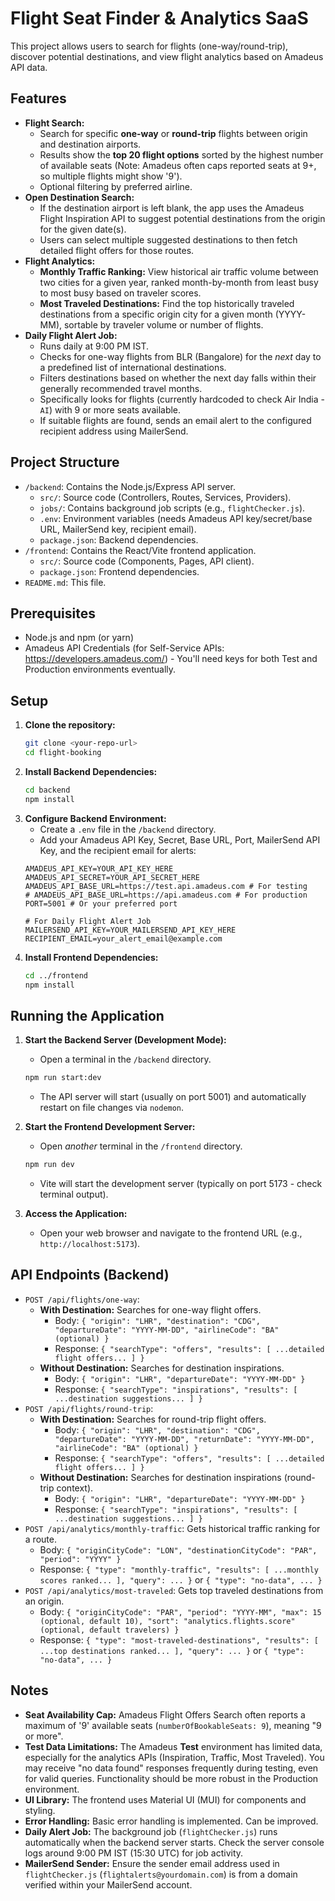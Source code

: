 # Flight Seat Finder & Analytics SaaS

This project allows users to search for flights (one-way/round-trip), discover potential destinations, and view flight analytics based on Amadeus API data.

## Features

*   **Flight Search:**
    *   Search for specific **one-way** or **round-trip** flights between origin and destination airports.
    *   Results show the **top 20 flight options** sorted by the highest number of available seats (Note: Amadeus often caps reported seats at 9+, so multiple flights might show '9').
    *   Optional filtering by preferred airline.
*   **Open Destination Search:**
    *   If the destination airport is left blank, the app uses the Amadeus Flight Inspiration API to suggest potential destinations from the origin for the given date(s).
    *   Users can select multiple suggested destinations to then fetch detailed flight offers for those routes.
*   **Flight Analytics:**
    *   **Monthly Traffic Ranking:** View historical air traffic volume between two cities for a given year, ranked month-by-month from least busy to most busy based on traveler scores.
    *   **Most Traveled Destinations:** Find the top historically traveled destinations from a specific origin city for a given month (YYYY-MM), sortable by traveler volume or number of flights.
*   **Daily Flight Alert Job:**
    *   Runs daily at 9:00 PM IST.
    *   Checks for one-way flights from BLR (Bangalore) for the *next* day to a predefined list of international destinations.
    *   Filters destinations based on whether the next day falls within their generally recommended travel months.
    *   Specifically looks for flights (currently hardcoded to check Air India - `AI`) with 9 or more seats available.
    *   If suitable flights are found, sends an email alert to the configured recipient address using MailerSend.

## Project Structure

*   `/backend`: Contains the Node.js/Express API server.
    *   `src/`: Source code (Controllers, Routes, Services, Providers).
    *   `jobs/`: Contains background job scripts (e.g., `flightChecker.js`).
    *   `.env`: Environment variables (needs Amadeus API key/secret/base URL, MailerSend key, recipient email).
    *   `package.json`: Backend dependencies.
*   `/frontend`: Contains the React/Vite frontend application.
    *   `src/`: Source code (Components, Pages, API client).
    *   `package.json`: Frontend dependencies.
*   `README.md`: This file.

## Prerequisites

*   Node.js and npm (or yarn)
*   Amadeus API Credentials (for Self-Service APIs: https://developers.amadeus.com/) - You'll need keys for both Test and Production environments eventually.

## Setup

1.  **Clone the repository:**
    ```bash
    git clone <your-repo-url>
    cd flight-booking
    ```
2.  **Install Backend Dependencies:**
    ```bash
    cd backend
    npm install
    ```
3.  **Configure Backend Environment:**
    *   Create a `.env` file in the `/backend` directory.
    *   Add your Amadeus API Key, Secret, Base URL, Port, MailerSend API Key, and the recipient email for alerts:
      ```env
      AMADEUS_API_KEY=YOUR_API_KEY_HERE
      AMADEUS_API_SECRET=YOUR_API_SECRET_HERE
      AMADEUS_API_BASE_URL=https://test.api.amadeus.com # For testing
      # AMADEUS_API_BASE_URL=https://api.amadeus.com # For production
      PORT=5001 # Or your preferred port

      # For Daily Flight Alert Job
      MAILERSEND_API_KEY=YOUR_MAILERSEND_API_KEY_HERE
      RECIPIENT_EMAIL=your_alert_email@example.com
      ```
4.  **Install Frontend Dependencies:**
    ```bash
    cd ../frontend
    npm install
    ```

## Running the Application

1.  **Start the Backend Server (Development Mode):**
    *   Open a terminal in the `/backend` directory.
    ```bash
    npm run start:dev
    ```
    *   The API server will start (usually on port 5001) and automatically restart on file changes via `nodemon`.

2.  **Start the Frontend Development Server:**
    *   Open *another* terminal in the `/frontend` directory.
    ```bash
    npm run dev
    ```
    *   Vite will start the development server (typically on port 5173 - check terminal output).

3.  **Access the Application:**
    *   Open your web browser and navigate to the frontend URL (e.g., `http://localhost:5173`).

## API Endpoints (Backend)

*   `POST /api/flights/one-way`:
    *   **With Destination:** Searches for one-way flight offers.
        *   Body: `{ "origin": "LHR", "destination": "CDG", "departureDate": "YYYY-MM-DD", "airlineCode": "BA" (optional) }`
        *   Response: `{ "searchType": "offers", "results": [ ...detailed flight offers... ] }`
    *   **Without Destination:** Searches for destination inspirations.
        *   Body: `{ "origin": "LHR", "departureDate": "YYYY-MM-DD" }`
        *   Response: `{ "searchType": "inspirations", "results": [ ...destination suggestions... ] }`
*   `POST /api/flights/round-trip`:
    *   **With Destination:** Searches for round-trip flight offers.
        *   Body: `{ "origin": "LHR", "destination": "CDG", "departureDate": "YYYY-MM-DD", "returnDate": "YYYY-MM-DD", "airlineCode": "BA" (optional) }`
        *   Response: `{ "searchType": "offers", "results": [ ...detailed flight offers... ] }`
    *   **Without Destination:** Searches for destination inspirations (round-trip context).
        *   Body: `{ "origin": "LHR", "departureDate": "YYYY-MM-DD" }`
        *   Response: `{ "searchType": "inspirations", "results": [ ...destination suggestions... ] }`
*   `POST /api/analytics/monthly-traffic`: Gets historical traffic ranking for a route.
    *   Body: `{ "originCityCode": "LON", "destinationCityCode": "PAR", "period": "YYYY" }`
    *   Response: `{ "type": "monthly-traffic", "results": [ ...monthly scores ranked... ], "query": ... }` or `{ "type": "no-data", ... }`
*   `POST /api/analytics/most-traveled`: Gets top traveled destinations from an origin.
    *   Body: `{ "originCityCode": "PAR", "period": "YYYY-MM", "max": 15 (optional, default 10), "sort": "analytics.flights.score" (optional, default travelers) }`
    *   Response: `{ "type": "most-traveled-destinations", "results": [ ...top destinations ranked... ], "query": ... }` or `{ "type": "no-data", ... }`

## Notes

*   **Seat Availability Cap:** Amadeus Flight Offers Search often reports a maximum of '9' available seats (`numberOfBookableSeats: 9`), meaning "9 or more".
*   **Test Data Limitations:** The Amadeus **Test** environment has limited data, especially for the analytics APIs (Inspiration, Traffic, Most Traveled). You may receive "no data found" responses frequently during testing, even for valid queries. Functionality should be more robust in the Production environment.
*   **UI Library:** The frontend uses Material UI (MUI) for components and styling.
*   **Error Handling:** Basic error handling is implemented. Can be improved.
*   **Daily Alert Job:** The background job (`flightChecker.js`) runs automatically when the backend server starts. Check the server console logs around 9:00 PM IST (15:30 UTC) for job activity.
*   **MailerSend Sender:** Ensure the sender email address used in `flightChecker.js` (`flightalerts@yourdomain.com`) is from a domain verified within your MailerSend account. 